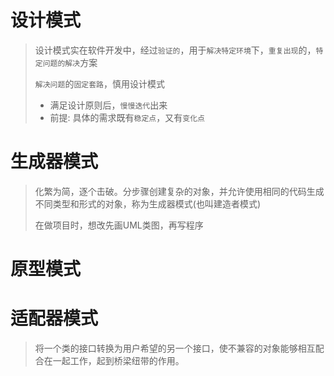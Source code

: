 # 设计模式

> 设计模式实在软件开发中，经过`验证的`，用于`解决特定环境`下，`重复出现`的，`特定问题的解决`方案
>
> `解决问题`的`固定套路`，慎用设计模式
>
> * 满足设计原则后，`慢慢迭代`出来
> * 前提: 具体的需求既有`稳定点`，又有`变化点`



# 生成器模式

>化繁为简，逐个击破。分步骤创建复杂的对象，并允许使用相同的代码生成不同类型和形式的对象，称为生成器模式(也叫建造者模式)
>
>在做项目时，想改先画UML类图，再写程序



# 原型模式







# 适配器模式

> 将一个类的接口转换为用户希望的另一个接口，使不兼容的对象能够相互配合在一起工作，起到桥梁纽带的作用。